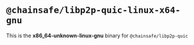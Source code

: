 # `@chainsafe/libp2p-quic-linux-x64-gnu`

This is the **x86_64-unknown-linux-gnu** binary for `@chainsafe/libp2p-quic`
